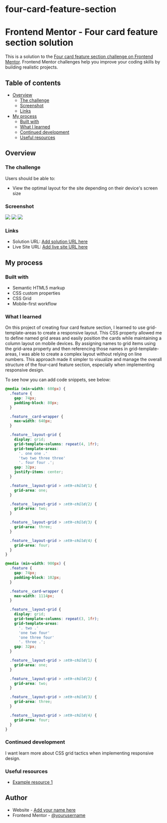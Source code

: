 # four-card-feature-section

# Frontend Mentor - Four card feature section solution

This is a solution to the [Four card feature section challenge on Frontend Mentor](https://www.frontendmentor.io/challenges/four-card-feature-section-weK1eFYK). Frontend Mentor challenges help you improve your coding skills by building realistic projects.

## Table of contents

- [Overview](#overview)
  - [The challenge](#the-challenge)
  - [Screenshot](#screenshot)
  - [Links](#links)
- [My process](#my-process)
  - [Built with](#built-with)
  - [What I learned](#what-i-learned)
  - [Continued development](#continued-development)
  - [Useful resources](#useful-resources)

## Overview

### The challenge

Users should be able to:

- View the optimal layout for the site depending on their device's screen size

### Screenshot

![](./img/mobile-design.png)
![](./img/tablet-design.png)
![](./img/desktop-design.png)

### Links

- Solution URL: [Add solution URL here](https://your-solution-url.com)
- Live Site URL: [Add live site URL here](https://ornate-profiterole-ba9607.netlify.app/)

## My process

### Built with

- Semantic HTML5 markup
- CSS custom properties
- CSS Grid
- Mobile-first workflow

### What I learned

On this project of creating four card feature section, I learned to use grid-template-areas to create a responsive layout. This CSS property allowed me to define named grid areas and easily position the cards while maintaining a column layout on mobile devices. By assigning names to grid items using the grid-area property and then referencing those names in grid-template-areas, I was able to create a complex layout without relying on line numbers. This approach made it simpler to visualize and manage the overall structure of the four-card feature section, especially when implementing responsive design.

To see how you can add code snippets, see below:

```css tablet design
@media (min-width: 600px) {
  .feature {
    gap: 74px;
    padding-block: 80px;
  }

  .feature__card-wrapper {
    max-width: 640px;
  }

  .feature__layout-grid {
    display: grid;
    grid-template-columns: repeat(4, 1fr);
    grid-template-areas:
      '. one one .'
      'two two three three'
      '. four four .';
    gap: 32px;
    justify-items: center;
  }

  .feature__layout-grid > :nth-child(1) {
    grid-area: one;
  }

  .feature__layout-grid > :nth-child(2) {
    grid-area: two;
  }

  .feature__layout-grid > :nth-child(3) {
    grid-area: three;
  }

  .feature__layout-grid > :nth-child(4) {
    grid-area: four;
  }
}
```

```css desktop
@media (min-width: 900px) {
  .feature {
    gap: 74px;
    padding-block: 102px;
  }

  .feature__card-wrapper {
    max-width: 1114px;
  }

  .feature__layout-grid {
    display: grid;
    grid-template-columns: repeat(3, 1fr);
    grid-template-areas:
      '. two .'
      'one two four'
      'one three four'
      '. three .';
    gap: 32px;
  }

  .feature__layout-grid > :nth-child(1) {
    grid-area: one;
  }

  .feature__layout-grid > :nth-child(2) {
    grid-area: two;
  }

  .feature__layout-grid > :nth-child(3) {
    grid-area: three;
  }

  .feature__layout-grid > :nth-child(4) {
    grid-area: four;
  }
}
```

### Continued development

I want learn more about CSS grid tactics when implementing responsive design.

### Useful resources

- [Example resource 1](https://developer.mozilla.org/en-US/docs/Web/CSS/grid-template-areas)

## Author

- Website - [Add your name here](https://www.your-site.com)
- Frontend Mentor - [@yourusername](https://www.frontendmentor.io/profile/Coder-Liz)
